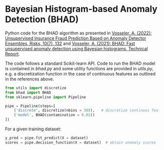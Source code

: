 # Bayesian Histogram-based Anomaly Detection (BHAD)

Python code for the BHAD algorithm as presented in [Vosseler, A. (2022): Unsupervised Insurance Fraud Prediction Based on Anomaly Detector Ensembles, Risks, 10(7), 132](https://www.mdpi.com/2227-9091/10/7/132) and [Vosseler, A. (2021): BHAD: Fast unsupervised anomaly detection using Bayesian histograms, Technical Report](https://www.researchgate.net/publication/364265660_BHAD_Fast_unsupervised_anomaly_detection_using_Bayesian_histograms). 

The code follows a standard Scikit-learn API. Code to run the BHAD model is contained in *bhad.py* and some utility functions are provided in *utils.py*, e.g. a discretization function in the case of continuous features as outlined in the references above. 



```python
from utils import discretize
from bhad import BHAD
from sklearn.pipeline import Pipeline

pipe = Pipeline(steps=[
    ('discrete', discretize(nbins = 30)),   # discretize continous features
    ('model', BHAD(contamination = 0.01))     
])
```

For a given training dataset:

```python
y_pred = pipe.fit_predict(X = dataset)        
scores = pipe.decision_function(X = dataset)  # obtain anomaly scores
```
